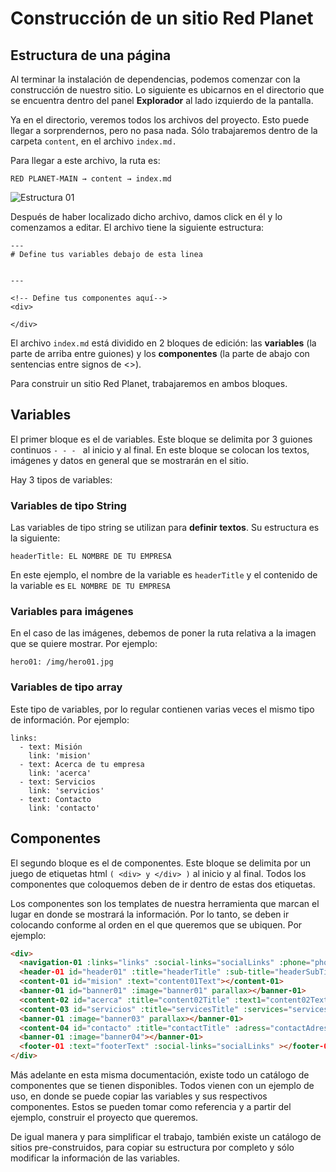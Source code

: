 # Construcción de un sitio Red Planet

## Estructura de una página

Al terminar la instalación de dependencias, podemos comenzar con la construcción de nuestro sitio. Lo siguiente es ubicarnos en el directorio que se encuentra dentro del panel __Explorador__ al lado izquierdo de la pantalla. 

Ya en el directorio, veremos todos los archivos del proyecto. Esto puede llegar a sorprendernos, pero no pasa nada. Sólo trabajaremos dentro de la carpeta `content`, en el archivo `index.md.` 

Para llegar a este archivo, la ruta es:

`RED PLANET-MAIN → content → index.md`

![Estructura 01](~@assets/estructure-01.png "Estructura 01")

Después de haber localizado dicho archivo, damos click en él y lo comenzamos a editar. El archivo tiene la siguiente estructura:

```
---
# Define tus variables debajo de esta linea


---

<!-- Define tus componentes aquí-->
<div>

</div>
```
El archivo `index.md` está dividido en 2 bloques de edición: las __variables__ (la parte de arriba entre guiones) y los __componentes__ (la parte de abajo con sentencias entre signos de <>).

Para construir un sitio Red Planet, trabajaremos en ambos bloques.


## Variables

El primer bloque es el de variables. Este bloque se delimita por 3 guiones continuos `- - - ` al inicio y al final. En este bloque se colocan los textos, imágenes y datos en general que se mostrarán en el sitio.

Hay 3 tipos de variables:

### Variables de tipo String

Las variables de tipo string se utilizan para __definir textos__. Su estructura es la siguiente:

```
headerTitle: EL NOMBRE DE TU EMPRESA
```

En este ejemplo, el nombre de la variable es `headerTitle` y el contenido de la variable es `EL NOMBRE DE TU EMPRESA`

### Variables para imágenes

En el caso de las imágenes,  debemos de poner la ruta relativa a la imagen que se quiere mostrar. Por ejemplo:

```
hero01: /img/hero01.jpg
```

### Variables de tipo array

Este tipo de variables, por lo regular contienen varias veces el mismo tipo de información. Por ejemplo:

```
links:
  - text: Misión
    link: 'mision'
  - text: Acerca de tu empresa
    link: 'acerca'
  - text: Servicios
    link: 'servicios'
  - text: Contacto
    link: 'contacto'
```

## Componentes

El segundo bloque es el de componentes. Este bloque se delimita por un juego de etiquetas html   `( <div> y </div> )` al inicio y al final. Todos los componentes que coloquemos deben de ir dentro de estas dos etiquetas.

Los componentes son los templates de nuestra herramienta que marcan el lugar en donde se mostrará la información. Por lo tanto, se deben ir colocando conforme al orden en el que queremos que se ubiquen. Por ejemplo:

``` html
<div>
  <navigation-01 :links="links" :social-links="socialLinks" :phone="phone"></navigation-01>
  <header-01 id="header01" :title="headerTitle" :sub-title="headerSubTitle" :image="hero01" parallax></header-01>
  <content-01 id="mision" :text="content01Text"></content-01>
  <banner-01 id="banner01" :image="banner01" parallax></banner-01>
  <content-02 id="acerca" :title="content02Title" :text1="content02Text1" :text2="content02Text2" ></content-02>
  <content-03 id="servicios" :title="servicesTitle" :services="services" :image="banner02" parallax></content-03>
  <banner-01 :image="banner03" parallax></banner-01>
  <content-04 id="contacto" :title="contactTitle" :adress="contactAdress" :mail="contactMail" :tel="contactTel" ></content-04>
  <banner-01 :image="banner04"></banner-01>
  <footer-01 :text="footerText" :social-links="socialLinks" ></footer-01>
</div>
```

Más adelante en esta misma documentación, existe todo un catálogo de componentes que se tienen disponibles. Todos vienen con un ejemplo de uso, en donde se puede copiar las variables y sus respectivos componentes. Estos se pueden tomar como referencia y a partir del ejemplo, construir el proyecto que queremos. 

De igual manera y para simplificar el trabajo, también existe un catálogo de sitios pre-construidos, para copiar su estructura por completo y sólo modificar la información de las variables.